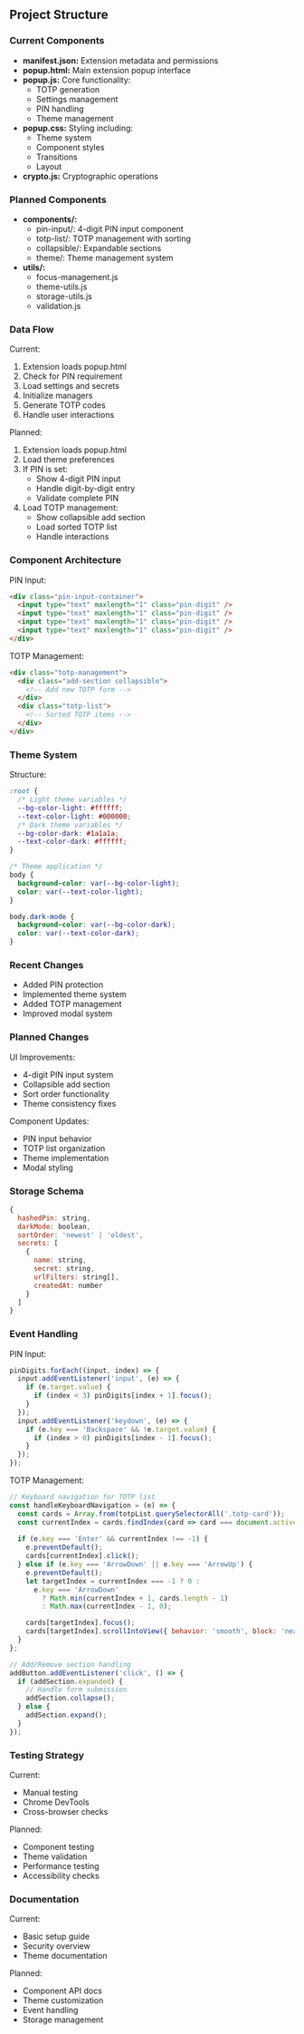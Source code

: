 ## Project Structure

### Current Components
- **manifest.json:** Extension metadata and permissions
- **popup.html:** Main extension popup interface
- **popup.js:** Core functionality:
  - TOTP generation
  - Settings management
  - PIN handling
  - Theme management
- **popup.css:** Styling including:
  - Theme system
  - Component styles
  - Transitions
  - Layout
- **crypto.js:** Cryptographic operations

### Planned Components
- **components/:**
  - pin-input/: 4-digit PIN input component
  - totp-list/: TOTP management with sorting
  - collapsible/: Expandable sections
  - theme/: Theme management system
- **utils/:**
  - focus-management.js
  - theme-utils.js
  - storage-utils.js
  - validation.js

### Data Flow
Current:
1. Extension loads popup.html
2. Check for PIN requirement
3. Load settings and secrets
4. Initialize managers
5. Generate TOTP codes
6. Handle user interactions

Planned:
1. Extension loads popup.html
2. Load theme preferences
3. If PIN is set:
   - Show 4-digit PIN input
   - Handle digit-by-digit entry
   - Validate complete PIN
4. Load TOTP management:
   - Show collapsible add section
   - Load sorted TOTP list
   - Handle interactions

### Component Architecture
PIN Input:
```html
<div class="pin-input-container">
  <input type="text" maxlength="1" class="pin-digit" />
  <input type="text" maxlength="1" class="pin-digit" />
  <input type="text" maxlength="1" class="pin-digit" />
  <input type="text" maxlength="1" class="pin-digit" />
</div>
```

TOTP Management:
```html
<div class="totp-management">
  <div class="add-section collapsible">
    <!-- Add new TOTP form -->
  </div>
  <div class="totp-list">
    <!-- Sorted TOTP items -->
  </div>
</div>
```

### Theme System
Structure:
```css
:root {
  /* Light theme variables */
  --bg-color-light: #ffffff;
  --text-color-light: #000000;
  /* Dark theme variables */
  --bg-color-dark: #1a1a1a;
  --text-color-dark: #ffffff;
}

/* Theme application */
body {
  background-color: var(--bg-color-light);
  color: var(--text-color-light);
}

body.dark-mode {
  background-color: var(--bg-color-dark);
  color: var(--text-color-dark);
}
```

### Recent Changes
- Added PIN protection
- Implemented theme system
- Added TOTP management
- Improved modal system

### Planned Changes
UI Improvements:
- 4-digit PIN input system
- Collapsible add section
- Sort order functionality
- Theme consistency fixes

Component Updates:
- PIN input behavior
- TOTP list organization
- Theme implementation
- Modal styling

### Storage Schema
```javascript
{
  hashedPin: string,
  darkMode: boolean,
  sortOrder: 'newest' | 'oldest',
  secrets: [
    {
      name: string,
      secret: string,
      urlFilters: string[],
      createdAt: number
    }
  ]
}
```

### Event Handling
PIN Input:
```javascript
pinDigits.forEach((input, index) => {
  input.addEventListener('input', (e) => {
    if (e.target.value) {
      if (index < 3) pinDigits[index + 1].focus();
    }
  });
  input.addEventListener('keydown', (e) => {
    if (e.key === 'Backspace' && !e.target.value) {
      if (index > 0) pinDigits[index - 1].focus();
    }
  });
});
```

TOTP Management:
```javascript
// Keyboard navigation for TOTP list
const handleKeyboardNavigation = (e) => {
  const cards = Array.from(totpList.querySelectorAll('.totp-card'));
  const currentIndex = cards.findIndex(card => card === document.activeElement);
  
  if (e.key === 'Enter' && currentIndex !== -1) {
    e.preventDefault();
    cards[currentIndex].click();
  } else if (e.key === 'ArrowDown' || e.key === 'ArrowUp') {
    e.preventDefault();
    let targetIndex = currentIndex === -1 ? 0 :
      e.key === 'ArrowDown'
        ? Math.min(currentIndex + 1, cards.length - 1)
        : Math.max(currentIndex - 1, 0);

    cards[targetIndex].focus();
    cards[targetIndex].scrollIntoView({ behavior: 'smooth', block: 'nearest' });
  }
};

// Add/Remove section handling
addButton.addEventListener('click', () => {
  if (addSection.expanded) {
    // Handle form submission
    addSection.collapse();
  } else {
    addSection.expand();
  }
});
```

### Testing Strategy
Current:
- Manual testing
- Chrome DevTools
- Cross-browser checks

Planned:
- Component testing
- Theme validation
- Performance testing
- Accessibility checks

### Documentation
Current:
- Basic setup guide
- Security overview
- Theme documentation

Planned:
- Component API docs
- Theme customization
- Event handling
- Storage management